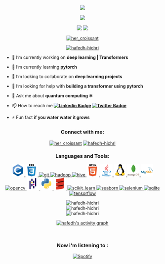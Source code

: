 
<p align="center" >
<img src="https://readme-typing-svg.herokuapp.com/?lines=Hello,+World+!&center=true&size=30">
  </p>
<p align="center">
   <img src="https://readme-typing-svg.herokuapp.com/?lines=Rebooting+System...&center=true&size=30"> 

 </p>


<div align="center">

![](https://img.shields.io/github/followers/hafedh-hichri?color=green&logo=github)
![](https://komarev.com/ghpvc/?username=hafedh-hichri)



<p align="center"> <a href="https://twitter.com/her_croissant" target="blank"><img src="https://img.shields.io/twitter/follow/her_croissant?logo=twitter&style=for-the-badge" alt="her_croissant" /></a> </p>


<p align="center"> <a href="https://github.com/ryo-ma/github-profile-trophy"><img src="https://github-profile-trophy.vercel.app/?username=hafedh-hichri&theme=onedark&row=2&column=3" alt="hafedh-hichri" /></a> </p>
</div>

- 🔭 I’m currently working on **deep learning | Transformers**

- 🌱 I’m currently learning **pytorch**

- 👯 I’m looking to collaborate on **deep learning projects**

- 🤝 I’m looking for help with **building a transformer using pytorch**

- 💬 Ask me about **quantum computing ⚛️**

- 📫 How to reach me **[![Linkedin Badge](https://img.shields.io/badge/-hafedh-hichri?style=flat&logo=Linkedin&logoColor=white&link=https://www.linkedin.com/in/hafedh-hihcri/)](https://www.linkedin.com/in/hafedh-hihcri/) [![Twitter Badge](https://img.shields.io/badge/-@her_croissant-1ca0f1?style=flat&labelColor=1ca0f1&logo=twitter&logoColor=white&link=https://twitter.com/her_croissant)](https://twitter.com/her_croissant)**

- ⚡ Fun fact **if you water water it grows**

<h3 align="center">Connect with me:</h3>
<p align="center">
<a href="https://twitter.com/her_croissant" target="blank"><img align="center" src="https://raw.githubusercontent.com/rahuldkjain/github-profile-readme-generator/master/src/images/icons/Social/twitter.svg" alt="her_croissant" height="30" width="40" /></a>
<a href="https://linkedin.com/in/hafedh-hichri" target="blank"><img align="center" src="https://raw.githubusercontent.com/rahuldkjain/github-profile-readme-generator/master/src/images/icons/Social/linked-in-alt.svg" alt="hafedh-hichri" height="30" width="40" /></a>
</p>

<h3 align="center">Languages and Tools:</h3>
<p align="center"> <a href="https://www.cprogramming.com/" target="_blank" rel="noreferrer"> <img src="https://raw.githubusercontent.com/devicons/devicon/master/icons/c/c-original.svg" alt="c" width="40" height="40"/> </a> <a href="https://www.w3schools.com/css/" target="_blank" rel="noreferrer"> <img src="https://raw.githubusercontent.com/devicons/devicon/master/icons/css3/css3-original-wordmark.svg" alt="css3" width="40" height="40"/> </a> <a href="https://git-scm.com/" target="_blank" rel="noreferrer"> <img src="https://www.vectorlogo.zone/logos/git-scm/git-scm-icon.svg" alt="git" width="40" height="40"/> </a> <a href="https://hadoop.apache.org/" target="_blank" rel="noreferrer"> <img src="https://www.vectorlogo.zone/logos/apache_hadoop/apache_hadoop-icon.svg" alt="hadoop" width="40" height="40"/> </a> <a href="https://hive.apache.org/" target="_blank" rel="noreferrer"> <img src="https://www.vectorlogo.zone/logos/apache_hive/apache_hive-icon.svg" alt="hive" width="40" height="40"/> </a> <a href="https://www.w3.org/html/" target="_blank" rel="noreferrer"> <img src="https://raw.githubusercontent.com/devicons/devicon/master/icons/html5/html5-original-wordmark.svg" alt="html5" width="40" height="40"/> </a> <a href="https://www.java.com" target="_blank" rel="noreferrer"> <img src="https://raw.githubusercontent.com/devicons/devicon/master/icons/java/java-original.svg" alt="java" width="40" height="40"/> </a> <a href="https://www.linux.org/" target="_blank" rel="noreferrer"> <img src="https://raw.githubusercontent.com/devicons/devicon/master/icons/linux/linux-original.svg" alt="linux" width="40" height="40"/> </a> <a href="https://www.mongodb.com/" target="_blank" rel="noreferrer"> <img src="https://raw.githubusercontent.com/devicons/devicon/master/icons/mongodb/mongodb-original-wordmark.svg" alt="mongodb" width="40" height="40"/> </a> <a href="https://www.mysql.com/" target="_blank" rel="noreferrer"> <img src="https://raw.githubusercontent.com/devicons/devicon/master/icons/mysql/mysql-original-wordmark.svg" alt="mysql" width="40" height="40"/> </a> <a href="https://opencv.org/" target="_blank" rel="noreferrer"> <img src="https://www.vectorlogo.zone/logos/opencv/opencv-icon.svg" alt="opencv" width="40" height="40"/> </a> <a href="https://pandas.pydata.org/" target="_blank" rel="noreferrer"> <img src="https://raw.githubusercontent.com/devicons/devicon/2ae2a900d2f041da66e950e4d48052658d850630/icons/pandas/pandas-original.svg" alt="pandas" width="40" height="40"/> </a> <a href="https://www.python.org" target="_blank" rel="noreferrer"> <img src="https://raw.githubusercontent.com/devicons/devicon/master/icons/python/python-original.svg" alt="python" width="40" height="40"/> </a> <a href="https://www.scala-lang.org" target="_blank" rel="noreferrer"> <img src="https://raw.githubusercontent.com/devicons/devicon/master/icons/scala/scala-original.svg" alt="scala" width="40" height="40"/> </a> <a href="https://scikit-learn.org/" target="_blank" rel="noreferrer"> <img src="https://upload.wikimedia.org/wikipedia/commons/0/05/Scikit_learn_logo_small.svg" alt="scikit_learn" width="40" height="40"/> </a> <a href="https://seaborn.pydata.org/" target="_blank" rel="noreferrer"> <img src="https://seaborn.pydata.org/_images/logo-mark-lightbg.svg" alt="seaborn" width="40" height="40"/> </a> <a href="https://www.selenium.dev" target="_blank" rel="noreferrer"> <img src="https://raw.githubusercontent.com/detain/svg-logos/780f25886640cef088af994181646db2f6b1a3f8/svg/selenium-logo.svg" alt="selenium" width="40" height="40"/> </a> <a href="https://www.sqlite.org/" target="_blank" rel="noreferrer"> <img src="https://www.vectorlogo.zone/logos/sqlite/sqlite-icon.svg" alt="sqlite" width="40" height="40"/> </a> <a href="https://www.tensorflow.org" target="_blank" rel="noreferrer"> <img src="https://www.vectorlogo.zone/logos/tensorflow/tensorflow-icon.svg" alt="tensorflow" width="40" height="40"/> </a> </p>




<div style="display: block;" align="center">



<img  src="https://github-readme-stats.vercel.app/api/top-langs?username=hafedh-hichri&show_icons=true&locale=en&layout=compact&theme=react&border_color=61dafb&hide_border=true" alt="hafedh-hichri" />

<br/>

<img class="center" src="https://github-readme-stats.vercel.app/api?username=hafedh-hichri&show_icons=true&theme=react&border_color=61dafb&hide_border=true" alt="hafedh-hichri" />


<br/>

<img class="center" src="https://github-readme-streak-stats.herokuapp.com/?user=hafedh-hichri&theme=react&border=61dafb&hide_border=true" alt="hafedh-hichri" />

<br/>


[![hafedh's activity graph](https://github-readme-activity-graph.vercel.app/graph?username=hafedh-hichri&theme=github-compact&hide_border=true)](https://github.com/hafedh-hichri)

<br/>

### Now i'm listening to : 

[![Spotify](https://novatorem-gamma-tan-65.vercel.app/api/spotify)](https://open.spotify.com/user/2jufg0agb6jrkwysutu217ttd)
</div>
